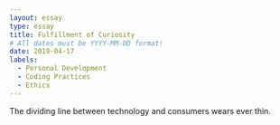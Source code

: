 ```yaml
---
layout: essay
type: essay
title: Fulfillment of Curiosity
# All dates must be YYYY-MM-DD format!
date: 2019-04-17
labels:
  - Personal Development
  - Coding Practices
  - Ethics
---
```

 
The dividing line between technology and consumers wears ever thin. 

 
